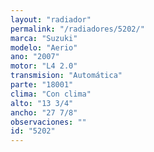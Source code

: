 ```yaml
---
layout: "radiador"
permalink: "/radiadores/5202/"
marca: "Suzuki"
modelo: "Aerio"
ano: "2007"
motor: "L4 2.0"
transmision: "Automática"
parte: "18001"
clima: "Con clima"
alto: "13 3/4"
ancho: "27 7/8"
observaciones: ""
id: "5202"
---
```


